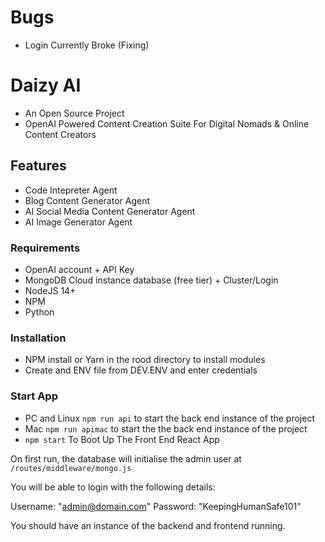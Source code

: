 # Bugs
- Login Currently Broke (Fixing)

# Daizy AI
- An Open Source Project
- OpenAI Powered Content Creation Suite For Digital Nomads & Online Content Creators

## Features
- Code Intepreter Agent
- Blog Content Generator Agent
- AI Social Media Content Generator Agent
- AI Image Generator Agent

### Requirements

- OpenAI account + API Key
- MongoDB Cloud instance database (free tier) + Cluster/Login
- NodeJS 14+
- NPM
- Python


### Installation

- NPM install or Yarn in the rood directory to install modules
- Create and ENV file from DEV.ENV and enter credentials

### Start App

- PC and Linux  `npm run api` to start the back end instance of the project
- Mac `npm run apimac` to start the the back end instance of the project
- `npm start` To Boot Up The Front End React App

On first run, the database will initialise the admin user at `/routes/middleware/mongo.js`

You will be able to login with the following details:

Username: "admin@domain.com"
Password: "KeepingHumanSafe101"

You should have an instance of the backend and frontend running.